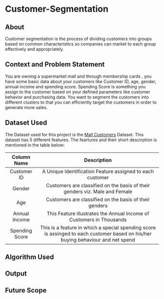# Customer-Segmentation

## About

Customer segmentation is the process of dividing customers into groups based on common characteristics so companies can market to each group effectively and appropriately.


## Context and Problem Statement

You are owning a supermarket mall and through membership cards , you have some basic data about your customers like Customer ID, age, gender, annual income and spending score. Spending Score is something you assign to the customer based on your defined parameters like customer behavior and purchasing data. You want to segment the customers into different clusters to that you can efficiently target the customers in order to generate more sales.

## Dataset Used 

The Dataset used for this project is the <a href="https://www.kaggle.com/datasets/vjchoudhary7/customer-segmentation-tutorial-in-python">Mall Customers</a> Dataset. This dataset has 5 different features. The feartures and their short descirption is mentioned in the table below:

   | Column Name  |   Description    |
 |    :----:   |          :-: |
 | Customer ID      | A Unique Identification Feature assigned to each customer  |
| Gender        |   Customers are classified on the basis of their genders viz. Male and Female   |
 | Age |  Customers are classified on the basis of their genders |
 | Annual Income | This Feature illustrates the Annual Income of Customers in Thousands |
 | Spending Score | This is a feature in which a special spending score is assinged to each customer based on his/her buying behaviour and net spend |

## Algorithm Used 
## Output 
## Future Scope
